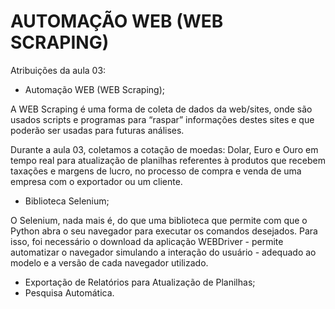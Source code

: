 # AUTOMAÇÃO WEB (WEB SCRAPING)

Atribuições da aula 03:

- Automação WEB (WEB Scraping);

A WEB Scraping é uma forma de coleta de dados da web/sites, onde são usados scripts e programas para “raspar” informações destes sites e que poderão ser usadas para futuras análises. 

Durante a aula 03, coletamos a cotação de moedas: Dolar, Euro e Ouro em tempo real para atualização de planilhas referentes à produtos que recebem taxações e margens de lucro, no processo de compra e venda de uma empresa com o exportador ou um cliente.

- Biblioteca Selenium;

O Selenium, nada mais é, do que uma biblioteca que permite com que o Python abra o seu navegador para executar os comandos desejados. Para isso, foi necessário o download da aplicação WEBDriver - permite automatizar o navegador simulando a interação do usuário - adequado ao modelo e a versão de cada navegador utilizado. 

- Exportação de Relatórios para Atualização de Planilhas;
- Pesquisa Automática.
